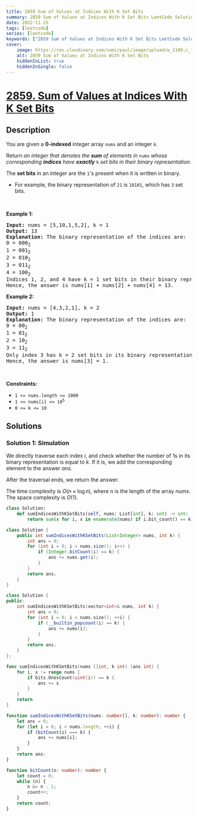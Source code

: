 ```yaml
---
title: 2859 Sum of Values at Indices With K Set Bits
summary: 2859 Sum of Values at Indices With K Set Bits LeetCode Solution Explained
date: 2022-11-25
tags: [leetcode]
series: [leetcode]
keywords: ["2859 Sum of Values at Indices With K Set Bits LeetCode Solution Explained in all languages", "2859 Sum of Values at Indices With K Set Bits", "LeetCode", "leetcode solution in Python3 C++ Java Go PHP Ruby Swift TypeScript Rust C# JavaScript C", "GeeksforGeeks", "InterviewBit", "Coding Ninjas", "HackerRank", "HackerEarth", "CodeChef", "TopCoder", "AlgoExpert", "freeCodeCamp", "Codeforces", "GitHub", "AtCoder", "Samir Paul"]
cover:
    image: https://res.cloudinary.com/samirpaul/image/upload/w_1100,c_fit,co_rgb:FFFFFF,l_text:Arial_75_bold:2859 Sum of Values at Indices With K Set Bits - Solution Explained/problem-solving.webp
    alt: 2859 Sum of Values at Indices With K Set Bits
    hiddenInList: true
    hiddenInSingle: false
---
```



# [2859. Sum of Values at Indices With K Set Bits](https://leetcode.com/problems/sum-of-values-at-indices-with-k-set-bits)


## Description

<p>You are given a <strong>0-indexed</strong> integer array <code>nums</code> and an integer <code>k</code>.</p>

<p>Return <em>an integer that denotes the <strong>sum</strong> of elements in </em><code>nums</code><em> whose corresponding <strong>indices</strong> have <strong>exactly</strong> </em><code>k</code><em> set bits in their binary representation.</em></p>

<p>The <strong>set bits</strong> in an integer are the <code>1</code>&#39;s present when it is written in binary.</p>

<ul>
	<li>For example, the binary representation of <code>21</code> is <code>10101</code>, which has <code>3</code> set bits.</li>
</ul>

<p>&nbsp;</p>
<p><strong class="example">Example 1:</strong></p>

<pre>
<strong>Input:</strong> nums = [5,10,1,5,2], k = 1
<strong>Output:</strong> 13
<strong>Explanation:</strong> The binary representation of the indices are: 
0 = 000<sub>2</sub>
1 = 001<sub>2</sub>
2 = 010<sub>2</sub>
3 = 011<sub>2</sub>
4 = 100<sub>2 
</sub>Indices 1, 2, and 4 have k = 1 set bits in their binary representation.
Hence, the answer is nums[1] + nums[2] + nums[4] = 13.</pre>

<p><strong class="example">Example 2:</strong></p>

<pre>
<strong>Input:</strong> nums = [4,3,2,1], k = 2
<strong>Output:</strong> 1
<strong>Explanation:</strong> The binary representation of the indices are:
0 = 00<sub>2</sub>
1 = 01<sub>2</sub>
2 = 10<sub>2</sub>
3 = 11<sub>2
</sub>Only index 3 has k = 2 set bits in its binary representation.
Hence, the answer is nums[3] = 1.
</pre>

<p>&nbsp;</p>
<p><strong>Constraints:</strong></p>

<ul>
	<li><code>1 &lt;= nums.length &lt;= 1000</code></li>
	<li><code>1 &lt;= nums[i] &lt;= 10<sup>5</sup></code></li>
	<li><code>0 &lt;= k &lt;= 10</code></li>
</ul>

## Solutions

### Solution 1: Simulation

We directly traverse each index $i$, and check whether the number of $1$s in its binary representation is equal to $k$. If it is, we add the corresponding element to the answer $ans$.

After the traversal ends, we return the answer.

The time complexity is $O(n \times \log n)$, where $n$ is the length of the array $nums$. The space complexity is $O(1)$.

<!-- tabs:start -->

```python
class Solution:
    def sumIndicesWithKSetBits(self, nums: List[int], k: int) -> int:
        return sum(x for i, x in enumerate(nums) if i.bit_count() == k)
```

```java
class Solution {
    public int sumIndicesWithKSetBits(List<Integer> nums, int k) {
        int ans = 0;
        for (int i = 0; i < nums.size(); i++) {
            if (Integer.bitCount(i) == k) {
                ans += nums.get(i);
            }
        }
        return ans;
    }
}
```

```cpp
class Solution {
public:
    int sumIndicesWithKSetBits(vector<int>& nums, int k) {
        int ans = 0;
        for (int i = 0; i < nums.size(); ++i) {
            if (__builtin_popcount(i) == k) {
                ans += nums[i];
            }
        }
        return ans;
    }
};
```

```go
func sumIndicesWithKSetBits(nums []int, k int) (ans int) {
	for i, x := range nums {
		if bits.OnesCount(uint(i)) == k {
			ans += x
		}
	}
	return
}
```

```ts
function sumIndicesWithKSetBits(nums: number[], k: number): number {
    let ans = 0;
    for (let i = 0; i < nums.length; ++i) {
        if (bitCount(i) === k) {
            ans += nums[i];
        }
    }
    return ans;
}

function bitCount(n: number): number {
    let count = 0;
    while (n) {
        n &= n - 1;
        count++;
    }
    return count;
}
```

<!-- tabs:end -->

<!-- end -->
